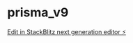 # prisma_v9

[Edit in StackBlitz next generation editor ⚡️](https://stackblitz.com/~/github.com/cujumbu/prisma_v9)